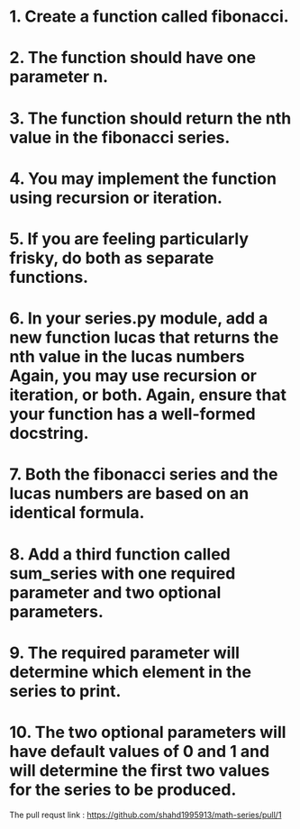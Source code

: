 # 1. Create a function called fibonacci. 

# 2. The function should have one parameter n. 

# 3. The function should return the nth value in the fibonacci series. 

# 4. You may implement the function using recursion or iteration.

#  5. If you are feeling particularly frisky, do both as separate functions.
# 6. In your series.py module, add a new function lucas that returns the nth value in the lucas numbers Again, you may use recursion or iteration, or both. Again, ensure that your function has a well-formed docstring.

# 7. Both the fibonacci series and the lucas numbers are based on an identical formula. 
# 8. Add a third function called sum_series with one required parameter and two optional parameters. 
# 9. The required parameter will determine which element in the series to print. 
# 10. The two optional parameters will have default values of 0 and 1 and will determine the first two values for the series to be produced.

The pull requst link :
https://github.com/shahd1995913/math-series/pull/1
